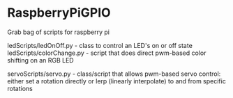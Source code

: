 # RaspberryPiGPIO
Grab bag of scripts for raspberry pi

ledScripts/ledOnOff.py - class to control an LED's on or off state
ledScripts/colorChange.py - script that does direct pwm-based color shifting on an RGB LED

servoScripts/servo.py - class/script that allows pwm-based servo control: either set a rotation directly or lerp (linearly interpolate) to and from specific rotations
